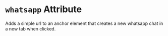 # `whatsapp` Attribute

Adds a simple url to an anchor element that creates a new whatsapp chat in a new tab when clicked.
